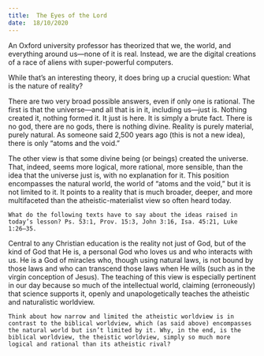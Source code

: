 ```yaml
---
title:  The Eyes of the Lord
date:  18/10/2020
---
```


An Oxford university professor has theorized that we, the world, and everything around us—none of it is real. Instead, we are the digital creations of a race of aliens with super-powerful computers.

While that’s an interesting theory, it does bring up a crucial question: What is the nature of reality?

There are two very broad possible answers, even if only one is rational. The first is that the universe—and all that is in it, including us—just is. Nothing created it, nothing formed it. It just is here. It is simply a brute fact. There is no god, there are no gods, there is nothing divine. Reality is purely material, purely natural. As someone said 2,500 years ago (this is not a new idea), there is only “atoms and the void.”

The other view is that some divine being (or beings) created the universe. That, indeed, seems more logical, more rational, more sensible, than the idea that the universe just is, with no explanation for it. This position encompasses the natural world, the world of “atoms and the void,” but it is not limited to it. It points to a reality that is much broader, deeper, and more multifaceted than the atheistic-materialist view so often heard today.

`What do the following texts have to say about the ideas raised in today’s lesson? Ps. 53:1, Prov. 15:3, John 3:16, Isa. 45:21, Luke 1:26–35.`

Central to any Christian education is the reality not just of God, but of the kind of God that He is, a personal God who loves us and who interacts with us. He is a God of miracles who, though using natural laws, is not bound by those laws and who can transcend those laws when He wills (such as in the virgin conception of Jesus). The teaching of this view is especially pertinent in our day because so much of the intellectual world, claiming (erroneously) that science supports it, openly and unapologetically teaches the atheistic and naturalistic worldview.

`Think about how narrow and limited the atheistic worldview is in contrast to the biblical worldview, which (as said above) encompasses the natural world but isn’t limited by it. Why, in the end, is the biblical worldview, the theistic worldview, simply so much more logical and rational than its atheistic rival?`